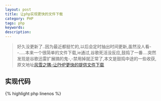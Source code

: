 ```yaml
---
layout: post
title: 让php实现更快的文件下载
category: PHP
tags: php
keywords: 
description: 
---
```


> 好久没更新了..因为最近都挺忙的,以后会定时抽出时间更新,虽然没人看- -.....本来一个很简单的文件下载,ie通过,谷歌死活没反应,鼓捣了一番....突然发现是谷歌迅雷扩展搞的鬼-,-禁用掉就正常了,本文是鼓捣中途的一些收获,原文地址[风雪之隅-让PHP更快的提供文件下载](http://www.laruence.com/2012/05/02/2613.html)

## 实现代码

{% highlight php linenos %}
<?php
    $file = "/tmp/中文名.tar.gz";
    $filename = basename($file);
    header("Content-type: application/octet-stream");
    //处理中文文件名
    $ua = $_SERVER["HTTP_USER_AGENT"];
    $encoded_filename = rawurlencode($filename);
    if (preg_match("/MSIE/", $ua)) {
     header('Content-Disposition: attachment; filename="' . $encoded_filename . '"');
    } else if (preg_match("/Firefox/", $ua)) {
     header("Content-Disposition: attachment; filename*=\"utf8''" . $filename . '"');
    } else {
     header('Content-Disposition: attachment; filename="' . $filename . '"');
    }
    //让Xsendfile发送文件
    header("X-Sendfile: $file");
{% endhighlight %}

原文作者考虑到下载文件有可能有中文名,为了解决这个问题首先用`$_SERVER["HTTP_USER_AGENT"]`获取用户浏览器信息,再将中文名转码,然后用正则判断是ie还是火狐还是其他,并分别做处理,最后没有用`fread()`或者`file_get_contents()`是考虑到了:


`输出的时候, 如果是Apache + PHP mod, 那么还需要发送到Apache的输出缓冲区. 最后才发送给用户. 而对于Nginx + fpm如果他们分开部署的话, 那还会带来额外的网络IO.
那么, 能不能不经过PHP这层, 直接让Webserver直接把文件发送给用户呢?
我们可以使用Apache的module mod_xsendfile, 让Apache直接发送这个文件给用户`


也就是:

{% highlight php linenos %}
    header("X-Sendfile: $file");
{% endhighlight %}

这样可以跳过php直接用apache发送文件给用户,达到更快的目的,文章写得精彩且通俗易懂,但是有点小瑕疵....因为php自带的basename()函数本身就不支持中文啊也就是说如果文件是中文名的话`$filename = basename($file);` 就直接把文件名过滤掉了,更别说接下来的操作了,小生站在巨人的肩膀上做了一些简单的改进..

{% highlight php linenos %}
<?php
    $file = "/tmp/中文名.tar.gz";
    $filename = preg_replace('/^.+[\\\\\\/]/', '', $file);
    header("Content-type: application/octet-stream");
    //处理中文文件名
    $ua = $_SERVER["HTTP_USER_AGENT"];
    $encoded_filename = rawurlencode($filename);
    if (preg_match("/MSIE/", $ua)) {
     header('Content-Disposition: attachment; filename="' . $encoded_filename . '"');
    } else if (preg_match("/Firefox/", $ua)) {
     header("Content-Disposition: attachment; filename*=\"utf8''" . $filename . '"');
    } else {
     header('Content-Disposition: attachment; filename="' . $filename . '"');
    }
    //让Xsendfile发送文件
    header("X-Sendfile: $file");
{% endhighlight %}

谷歌,ie,火狐均测试通过


打完收工 :P